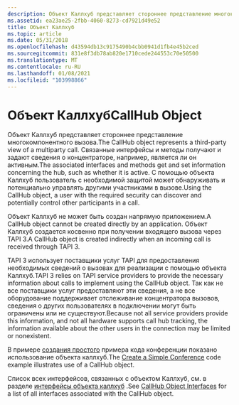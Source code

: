 ```yaml
---
description: Объект Каллхуб представляет стороннее представление многокомпонентного вызова.
ms.assetid: ea23ae25-2fbb-4060-8273-cd7921d49e52
title: Объект Каллхуб
ms.topic: article
ms.date: 05/31/2018
ms.openlocfilehash: d43594db13c9175490b4cbb0941d1fb4e45b2ced
ms.sourcegitcommit: 831e8f3db78ab820e1710cede244553c70e50500
ms.translationtype: MT
ms.contentlocale: ru-RU
ms.lasthandoff: 01/08/2021
ms.locfileid: "103998866"
---
```

# <a name="callhub-object"></a><span data-ttu-id="388dc-103">Объект Каллхуб</span><span class="sxs-lookup"><span data-stu-id="388dc-103">CallHub Object</span></span>

<span data-ttu-id="388dc-104">Объект Каллхуб представляет стороннее представление многокомпонентного вызова.</span><span class="sxs-lookup"><span data-stu-id="388dc-104">The CallHub object represents a third-party view of a multiparty call.</span></span> <span data-ttu-id="388dc-105">Связанные интерфейсы и методы получают и задают сведения о концентраторе, например, является ли он активным.</span><span class="sxs-lookup"><span data-stu-id="388dc-105">The associated interfaces and methods get and set information concerning the hub, such as whether it is active.</span></span> <span data-ttu-id="388dc-106">С помощью объекта Каллхуб пользователь с необходимой защитой может обнаруживать и потенциально управлять другими участниками в вызове.</span><span class="sxs-lookup"><span data-stu-id="388dc-106">Using the CallHub object, a user with the required security can discover and potentially control other participants in a call.</span></span>

<span data-ttu-id="388dc-107">Объект Каллхуб не может быть создан напрямую приложением.</span><span class="sxs-lookup"><span data-stu-id="388dc-107">A CallHub object cannot be created directly by an application.</span></span> <span data-ttu-id="388dc-108">Объект Каллхуб создается косвенно при получении входящего вызова через TAPI 3.</span><span class="sxs-lookup"><span data-stu-id="388dc-108">A CallHub object is created indirectly when an incoming call is received through TAPI 3.</span></span>

<span data-ttu-id="388dc-109">TAPI 3 использует поставщики услуг TAPI для предоставления необходимых сведений о вызовах для реализации с помощью объекта Каллхуб.</span><span class="sxs-lookup"><span data-stu-id="388dc-109">TAPI 3 relies on TAPI service providers to provide the necessary information about calls to implement using the CallHub object.</span></span> <span data-ttu-id="388dc-110">Так как не все поставщики услуг предоставляют эти сведения, а не все оборудование поддерживает отслеживание концентратора вызовов, сведения о других пользователях в подключении могут быть ограничены или не существуют.</span><span class="sxs-lookup"><span data-stu-id="388dc-110">Because not all service providers provide this information, and not all hardware supports call hub tracking, the information available about the other users in the connection may be limited or nonexistent.</span></span>

<span data-ttu-id="388dc-111">В примере [создания простого](create-a-simple-conference.md) примера кода конференции показано использование объекта каллхуб.</span><span class="sxs-lookup"><span data-stu-id="388dc-111">The [Create a Simple Conference](create-a-simple-conference.md) code example illustrates use of a CallHub object.</span></span>

<span data-ttu-id="388dc-112">Список всех интерфейсов, связанных с объектом Каллхуб, см. в разделе [интерфейсы объекта каллхуб](callhub-object-interfaces.md) .</span><span class="sxs-lookup"><span data-stu-id="388dc-112">See [CallHub Object Interfaces](callhub-object-interfaces.md) for a list of all interfaces associated with the CallHub object.</span></span>

 

 



